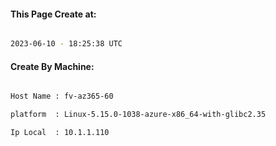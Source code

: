 
   
#### This Page Create at:

```bash

2023-06-10 - 18:25:38 UTC

```

#### Create By Machine:

```bash

Host Name : fv-az365-60

platform  : Linux-5.15.0-1038-azure-x86_64-with-glibc2.35

Ip Local  : 10.1.1.110

```

